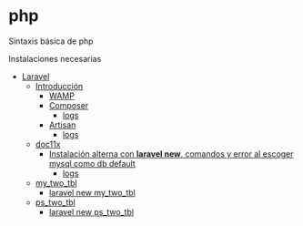 # php
Sintaxis básica de php

Instalaciones necesarias

- [Laravel]()
    - [Introducción]()
        - [WAMP](./laravel/preparacion/wamp.md)
        - [Composer](./laravel/preparacion/composer.md)
            - [logs](./laravel/preparacion/composer-installation.bash)
        - [Artisan](./laravel/artisan/artisan.md)
            - [logs](./laravel/artisan/artisan.bash)
    - [doc11x](./laravel/projects/web/doc11x/)
        - [Instalación alterna con **laravel new**, comandos y error al escoger mysql como db default](./laravel/crear-proyecto/laravel-new-doc11x.md)
            - [logs](./laravel/crear-proyecto/laravel-new-doc11x.bash)
    - [my_two_tbl](./laravel/projects/web/my_two_tbl/)
        - [laravel new my_two_tbl](./laravel/crear-proyecto/laravel-new-my_two_tbl.bash)
    - [ps_two_tbl](./laravel/projects/web/ps_two_tbl/)
        - [laravel new ps_two_tbl](./laravel/crear-proyecto/laravel-new-ps_two_tbl.bash)
